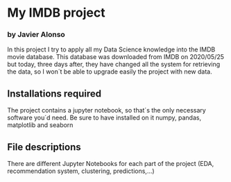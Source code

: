 # My IMDB project
### by Javier Alonso

In this project I try to apply all my Data Science knowledge into the  IMDB movie database. 
This database was downloaded from IMDB on 2020/05/25 but today, three days after, they have changed all the system for retrieving the data, so I won´t be able to upgrade easily the project with new data.

## Installations required

The project contains a jupyter notebook, so that´s the only necessary software you´d need. Be sure to have installed on it numpy, pandas,  matplotlib and seaborn


## File descriptions

There are different Jupyter Notebooks for each part of the project (EDA, recommendation system, clustering, predictions,...)


